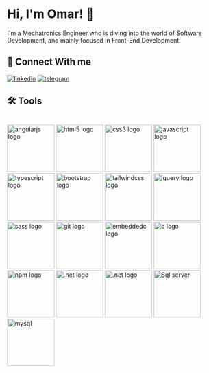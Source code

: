 
# Hi, I'm Omar! 👋

I'm a Mechatronics Engineer who is diving into the world of Software Development, and mainly focused in Front-End Development.

## 🔗 Connect With me
[![linkedin](https://img.shields.io/badge/linkedin-0A66C2?style=for-the-badge&logo=linkedin&logoColor=white)](https://www.linkedin.com/in/omar-samir-farouk)
[![telegram](https://img.shields.io/badge/telegram-1DA1F2?style=for-the-badge&logo=telegram&logoColor=white)](https://t.me/omaarsamirr)


## 🛠 Tools
<br clear="both">

<div align="left">
  <img src="https://cdn.jsdelivr.net/gh/devicons/devicon@latest/icons/angular/angular-original.svg" height="110" alt="angularjs logo"  />
  <img src="https://cdn.jsdelivr.net/gh/devicons/devicon/icons/html5/html5-plain-wordmark.svg" height="110" alt="html5 logo"  />
  <img src="https://cdn.jsdelivr.net/gh/devicons/devicon/icons/css3/css3-plain-wordmark.svg" height="110" alt="css3 logo"  />
  <img src="https://cdn.jsdelivr.net/gh/devicons/devicon/icons/javascript/javascript-plain.svg" height="110" alt="javascript logo"  />
  <img src="https://cdn.jsdelivr.net/gh/devicons/devicon/icons/typescript/typescript-original.svg" height="110" alt="typescript logo"  />
  <img src="https://cdn.jsdelivr.net/gh/devicons/devicon/icons/bootstrap/bootstrap-original.svg" height="110" alt="bootstrap logo"  />
  <img src="https://cdn.jsdelivr.net/gh/devicons/devicon@latest/icons/tailwindcss/tailwindcss-original.svg" height="110" alt="tailwindcss logo"  />
  <img src="https://cdn.jsdelivr.net/gh/devicons/devicon/icons/jquery/jquery-original.svg" height="110" alt="jquery logo"  />
  <img src="https://cdn.jsdelivr.net/gh/devicons/devicon/icons/sass/sass-original.svg" height="110" alt="sass logo"  />
  <img src="https://cdn.jsdelivr.net/gh/devicons/devicon/icons/git/git-original.svg" height="110" alt="git logo"  />
  <img src="https://cdn.jsdelivr.net/gh/devicons/devicon/icons/embeddedc/embeddedc-original.svg" height="110" alt="embeddedc logo"  />
  <img src="https://cdn.jsdelivr.net/gh/devicons/devicon/icons/c/c-original.svg" height="110" alt="c logo"  />
  <img src="https://cdn.jsdelivr.net/gh/devicons/devicon/icons/npm/npm-original-wordmark.svg" height="110" alt="npm logo"  />
  <img src="https://cdn.jsdelivr.net/gh/devicons/devicon@latest/icons/dot-net/dot-net-original.svg" height="110" alt=".net logo"/>
  <img src="https://cdn.jsdelivr.net/gh/devicons/devicon@latest/icons/dotnetcore/dotnetcore-original.svg" height="110" alt=".net logo"/>
  <img src="https://cdn.jsdelivr.net/gh/devicons/devicon@latest/icons/microsoftsqlserver/microsoftsqlserver-original-wordmark.svg" height="110" alt="Sql server"/>
  <img src="https://cdn.jsdelivr.net/gh/devicons/devicon@latest/icons/mysql/mysql-original-wordmark.svg" height="110" alt="mysql"/>




</div>

###
###

